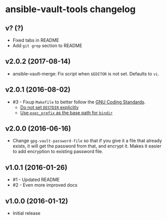 # ansible-vault-tools changelog

## v? (?)

 * Fixed tabs in README
 * Add `git grep` section to README

## v2.0.2 (2017-08-14)

 * ansible-vault-merge: Fix script when `$EDITOR` is not set. Defaults to `vi`.

## v2.0.1 (2016-08-02)

 * #3 - Fixup `Makefile` to better follow the [GNU Coding Standards][].
   * [Do not set `DESTDIR` explicitly][destdir]
   * [Use `exec_prefix` as the base path for `bindir`][bindir]

 [GNU Coding Standards]: https://www.gnu.org/prep/standards/html_node/Makefile-Conventions.html
 [destdir]: https://www.gnu.org/prep/standards/html_node/DESTDIR.html
 [bindir]: https://www.gnu.org/prep/standards/html_node/Directory-Variables.html

## v2.0.0 (2016-06-16)

 * Change `gpg-vault-password-file` so that if you give it a file that already
   exists, it will get the password from that, and encrypt it. Makes it easier
   to add encryption to existing password file.

## v1.0.1 (2016-01-26)

 * #1 - Updated README
 * #2 - Even more improved docs

## v1.0.0 (2016-01-12)

 * Initial release
